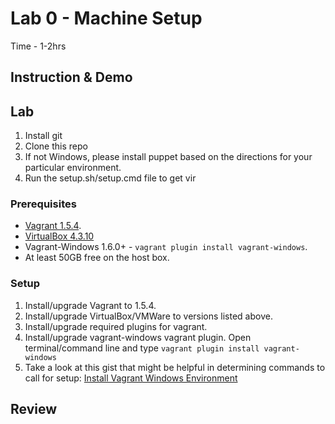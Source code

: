 # Lab 0 - Machine Setup

Time - 1-2hrs

## Instruction & Demo


## Lab

  1. Install git
  1. Clone this repo
  1. If not Windows, please install puppet based on the directions for your particular environment.
  1. Run the setup.sh/setup.cmd file to get vir

### Prerequisites

 * [Vagrant 1.5.4](http://downloads.vagrantup.com/tags/v1.5.4).
 * [VirtualBox 4.3.10](https://www.virtualbox.org/wiki/Downloads)
 * Vagrant-Windows 1.6.0+ - `vagrant plugin install vagrant-windows`.
 * At least 50GB free on the host box.

### Setup

 1. Install/upgrade Vagrant to 1.5.4.
 1. Install/upgrade VirtualBox/VMWare to versions listed above.
 1. Install/upgrade required plugins for vagrant.
 1. Install/upgrade vagrant-windows vagrant plugin. Open terminal/command line and type `vagrant plugin install vagrant-windows`
 1. Take a look at this gist that might be helpful in determining commands to call for setup: [Install Vagrant Windows Environment](https://gist.github.com/ferventcoder/6251225)



## Review
